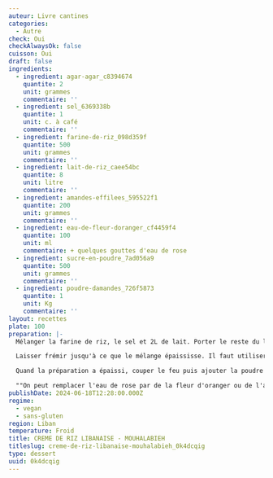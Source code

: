 ```yaml
---
auteur: Livre cantines
categories:
  - Autre
check: Oui
checkAlwaysOk: false
cuisson: Oui
draft: false
ingredients:
  - ingredient: agar-agar_c8394674
    quantite: 2
    unit: grammes
    commentaire: ''
  - ingredient: sel_6369338b
    quantite: 1
    unit: c. à café
    commentaire: ''
  - ingredient: farine-de-riz_098d359f
    quantite: 500
    unit: grammes
    commentaire: ''
  - ingredient: lait-de-riz_caee54bc
    quantite: 8
    unit: litre
    commentaire: ''
  - ingredient: amandes-effilees_595522f1
    quantite: 200
    unit: grammes
    commentaire: ''
  - ingredient: eau-de-fleur-doranger_cf4459f4
    quantite: 100
    unit: ml
    commentaire: + quelques gouttes d'eau de rose
  - ingredient: sucre-en-poudre_7ad056a9
    quantite: 500
    unit: grammes
    commentaire: ''
  - ingredient: poudre-damandes_726f5873
    quantite: 1
    unit: Kg
    commentaire: ''
layout: recettes
plate: 100
preparation: |-
  Mélanger la farine de riz, le sel et 2L de lait. Porter le reste du lait à ébullition. Au premier bouillon, baisser le feu. Il faut un feu large et doux. Ajouter le mélange de farine et de lait à la gamelle en remuant. Ajouter également le sucre, l'agar-agar. Remuer sans cesse.

  Laisser frémir jusqu'à ce que le mélange épaississe. Il faut utiliser une spatule en bois \[ndt: et qui pue pas l'oignon!] et bien  passer au fond (c'est un peu comme la béchamel). Si la préparation commence à accrocher parce qu'on a oublié de remuer à un moment, il ne faut pas trop racler au fond : on risque de faire des grumeaux ; dans ce cas, le mieux est de changer de gamelle.

  Quand la préparation a épaissi, couper le feu puis ajouter la poudre d'amande. Laisser tiédir puis ajouter l'eau \[florale]. Mettre en pots et laisser complètement refroidir. \[ndt: verser avec un pichet c'est carrément plus pratique qu'une louche]

  ""On peut remplacer l'eau de rose par de la fleur d'oranger ou de l'amaretto. On peut également remplacer l'eau de rose et une partie du sucre par un sirop de rose (ou une autre saveur).""
publishDate: 2024-06-18T12:28:00.000Z
regime:
  - vegan
  - sans-gluten
region: Liban
temperature: Froid
title: CREME DE RIZ LIBANAISE - MOUHALABIEH
titleslug: creme-de-riz-libanaise-mouhalabieh_0k4dcqig
type: dessert
uuid: 0k4dcqig
---
```

